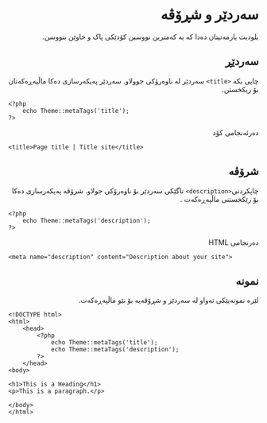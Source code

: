 <div dir="rtl">

# سەردێر و شڕۆڤە
<!-- position: 2 -->

بلودیت یارمەتیتان دەدا کە بە کەمترین نووسین کۆدێکی پاک و خاوێن بنووسن.

<h2 id="title">سەردێڕ</h2>

چاپی بکە `<title>` سەردێر لە ناوەرۆکی جوولاو. سەردێر پەیکەرسازی دەکا ماڵپەڕەکەتان بۆ ریکخستن.
</div>

```
<?php
	echo Theme::metaTags('title');
?>
```

<div dir="rtl">
دەرئەنجامی کۆد
</div>	
	
```
<title>Page title | Title site</title>
```
<div dir="rtl">

<h2 id="description">شرۆڤە</h2>

چاپکردنی`<description>` تاگێکی سەردێر بۆ ناوەرۆکی جولاو. شرۆڤە پەیکەرسازی دەکا بۆ رێکخستنی ماڵپەڕەکەت .

</div>

```
<?php
	echo Theme::metaTags('description');
?>
```

<div dir="rtl">
دەرنجامی HTML
</div>	
	
```
<meta name="description" content="Description about your site">
```
<div dir="rtl">
<h2 id="example">نمونە</h2>

لێرە نمونەیێکی تەواو لە سەردێر و شڕۆڤەیە بۆ نێو ماڵپەڕەکەت.
</div>

```
<!DOCTYPE html>
<html>
	<head>
		<?php
			echo Theme::metaTags('title');
			echo Theme::metaTags('description');
		?>
	</head>
<body>

<h1>This is a Heading</h1>
<p>This is a paragraph.</p>

</body>
</html>
```
